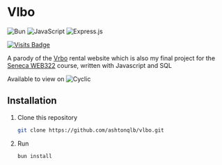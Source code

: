 # Vlbo
![Bun](https://img.shields.io/badge/Bun-%23000000.svg?style=for-the-badge&logo=bun&logoColor=white)
![JavaScript](https://img.shields.io/badge/javascript-%23323330.svg?style=for-the-badge&logo=javascript&logoColor=%23F7DF1E)
![Express.js](https://img.shields.io/badge/express.js-%23404d59.svg?style=for-the-badge&logo=express&logoColor=%2361DAFB)

[![Visits Badge](https://badges.pufler.dev/visits/ashtonqlb/vlbo?label=visits)](https://badges.pufler.dev)

A parody of the [Vrbo](https://www.vrbo.com/) rental website which is also my final project for the [Seneca WEB322](https://web322.ca/) course, written with Javascript and SQL

Available to view on ![Cyclic](https://combative-leotard-elk.cyclic.app/)

## Installation

1. Clone this repository
   
    ``` bash
   git clone https://github.com/ashtonqlb/vlbo.git
    ```
2.  Run 
    ``` bash
    bun install
    ```
